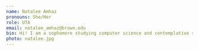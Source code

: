 ```yaml
---
name: Natalee Amhaz
pronouns: She/Her
role: UTA 
email: natalee_amhaz@brown.edu
bio: Hi! I am a sophomore studying computer science and contemplative studies. I love cooking vegan food, singing, reading, and finding cute coffee shops (let me know if you have any suggestions)! 
photo: natalee.jpg
---
```

